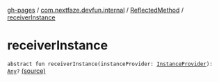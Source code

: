 [gh-pages](../../index.md) / [com.nextfaze.devfun.internal](../index.md) / [ReflectedMethod](index.md) / [receiverInstance](./receiver-instance.md)

# receiverInstance

`abstract fun receiverInstance(instanceProvider: `[`InstanceProvider`](../../com.nextfaze.devfun.inject/-instance-provider/index.md)`): `[`Any`](https://kotlinlang.org/api/latest/jvm/stdlib/kotlin/-any/index.html)`?` [(source)](https://github.com/NextFaze/dev-fun/tree/master/devfun/src/main/java/com/nextfaze/devfun/internal/Reflected.kt#L59)